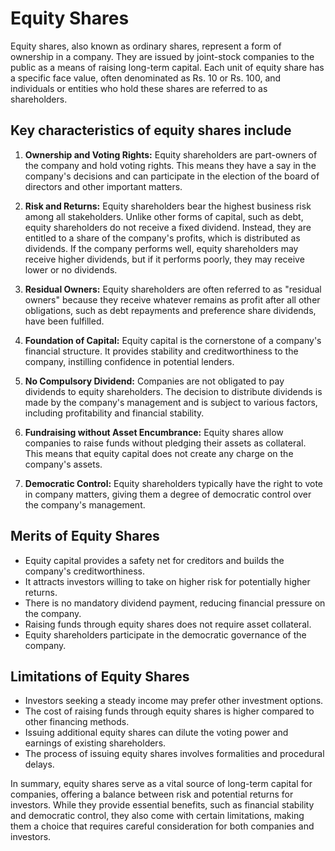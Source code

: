 # Equity Shares

Equity shares, also known as ordinary shares, represent a form of ownership in a company. They are issued by joint-stock companies to the public as a means of raising long-term capital. Each unit of equity share has a specific face value, often denominated as Rs. 10 or Rs. 100, and individuals or entities who hold these shares are referred to as shareholders.

## **Key characteristics of equity shares include**

1. **Ownership and Voting Rights:** Equity shareholders are part-owners of the company and hold voting rights. This means they have a say in the company's decisions and can participate in the election of the board of directors and other important matters.

2. **Risk and Returns:** Equity shareholders bear the highest business risk among all stakeholders. Unlike other forms of capital, such as debt, equity shareholders do not receive a fixed dividend. Instead, they are entitled to a share of the company's profits, which is distributed as dividends. If the company performs well, equity shareholders may receive higher dividends, but if it performs poorly, they may receive lower or no dividends.

3. **Residual Owners:** Equity shareholders are often referred to as "residual owners" because they receive whatever remains as profit after all other obligations, such as debt repayments and preference share dividends, have been fulfilled.

4. **Foundation of Capital:** Equity capital is the cornerstone of a company's financial structure. It provides stability and creditworthiness to the company, instilling confidence in potential lenders.

5. **No Compulsory Dividend:** Companies are not obligated to pay dividends to equity shareholders. The decision to distribute dividends is made by the company's management and is subject to various factors, including profitability and financial stability.

6. **Fundraising without Asset Encumbrance:** Equity shares allow companies to raise funds without pledging their assets as collateral. This means that equity capital does not create any charge on the company's assets.

7. **Democratic Control:** Equity shareholders typically have the right to vote in company matters, giving them a degree of democratic control over the company's management.

## **Merits of Equity Shares**

- Equity capital provides a safety net for creditors and builds the company's creditworthiness.
- It attracts investors willing to take on higher risk for potentially higher returns.
- There is no mandatory dividend payment, reducing financial pressure on the company.
- Raising funds through equity shares does not require asset collateral.
- Equity shareholders participate in the democratic governance of the company.

## **Limitations of Equity Shares**

- Investors seeking a steady income may prefer other investment options.
- The cost of raising funds through equity shares is higher compared to other financing methods.
- Issuing additional equity shares can dilute the voting power and earnings of existing shareholders.
- The process of issuing equity shares involves formalities and procedural delays.

In summary, equity shares serve as a vital source of long-term capital for companies, offering a balance between risk and potential returns for investors. While they provide essential benefits, such as financial stability and democratic control, they also come with certain limitations, making them a choice that requires careful consideration for both companies and investors.
